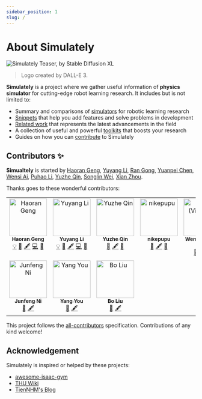```yaml
---
sidebar_position: 1
slug: /
---
```


# About Simulately

![Simulately Teaser, by Stable Diffusion XL](/img/teaser.png)

> Logo created by DALL-E 3.

**Simulately** is a project where we gather useful information of **physics simulator** for cutting-edge robot learning research. It includes but is not limited to:

- Summary and comparisons of [simulators](./category/general-simulators) for robotic learning research
- [Snippets](./category/snippets) that help you add features and solve problems in development
- [Related work](/related) that represents the latest advancements in the field
- A collection of useful and powerful [toolkits](./category/toolkits) that boosts your research
- Guides on how you can [contribute](./contribute) to Simulately

## Contributors ✨

**Simualtely** is started by [Haoran Geng](https://geng-haoran.github.io/), [Yuyang Li](https://yuyangli.com/), [Ran Gong](https://nikepupu.github.io/), [Yuanpei Chen](https://cypypccpy.github.io/), [Wensi Ai](https://wensi-ai.github.io), [Puhao Li](https://xiaoyao-li.github.io/), [Yuzhe Qin](https://yzqin.github.io/), [Songlin Wei](http://wei.songl.in/), [Xian Zhou](https://www.zhou-xian.com/).

Thanks goes to these wonderful contributors:

<!-- ALL-CONTRIBUTORS-LIST:START - Do not remove or modify this section -->
<!-- prettier-ignore-start -->
<!-- markdownlint-disable -->
<table>
  <tbody>
    <tr>
      <td align="center" valign="top" width="14.28%"><a href="https://geng-haoran.github.io/"><img src="https://avatars.githubusercontent.com/u/71596067?v=4?s=100" width="100px;" alt="Haoran Geng"/><br /><sub><b>Haoran Geng</b></sub></a><br /><a href="#example-geng-haoran" title="Examples">💡</a> <a href="https://github.com/geng-haoran/Simulately/commits?author=geng-haoran" title="Documentation">📖</a> <a href="#content-geng-haoran" title="Content">🖋</a> <a href="https://github.com/geng-haoran/Simulately/commits?author=geng-haoran" title="Code">💻</a> <a href="#blog-geng-haoran" title="Blogposts">📝</a></td>
      <td align="center" valign="top" width="14.28%"><a href="https://yuyangli.com/"><img src="https://avatars.githubusercontent.com/u/26186351?v=4?s=100" width="100px;" alt="Yuyang Li"/><br /><sub><b>Yuyang Li</b></sub></a><br /><a href="#example-YuyangLee" title="Examples">💡</a> <a href="https://github.com/geng-haoran/Simulately/commits?author=YuyangLee" title="Documentation">📖</a> <a href="#content-YuyangLee" title="Content">🖋</a> <a href="https://github.com/geng-haoran/Simulately/commits?author=YuyangLee" title="Code">💻</a> <a href="#blog-YuyangLee" title="Blogposts">📝</a></td>
      <td align="center" valign="top" width="14.28%"><a href="https://github.com/yzqin"><img src="https://avatars.githubusercontent.com/u/24649446?v=4?s=100" width="100px;" alt="Yuzhe Qin"/><br /><sub><b>Yuzhe Qin</b></sub></a><br /><a href="https://github.com/geng-haoran/Simulately/commits?author=yzqin" title="Documentation">📖</a> <a href="#content-yzqin" title="Content">🖋</a> <a href="#blog-yzqin" title="Blogposts">📝</a></td>
      <td align="center" valign="top" width="14.28%"><a href="https://github.com/nikepupu"><img src="https://avatars.githubusercontent.com/u/10679688?v=4?s=100" width="100px;" alt="nikepupu"/><br /><sub><b>nikepupu</b></sub></a><br /><a href="https://github.com/geng-haoran/Simulately/commits?author=nikepupu" title="Documentation">📖</a> <a href="#content-nikepupu" title="Content">🖋</a> <a href="#blog-nikepupu" title="Blogposts">📝</a></td>
      <td align="center" valign="top" width="14.28%"><a href="https://github.com/wensi-ai"><img src="https://avatars.githubusercontent.com/u/59036629?v=4?s=100" width="100px;" alt="Wensi (Vince) Ai"/><br /><sub><b>Wensi (Vince) Ai</b></sub></a><br /><a href="https://github.com/geng-haoran/Simulately/commits?author=wensi-ai" title="Documentation">📖</a> <a href="#content-wensi-ai" title="Content">🖋</a> <a href="#blog-wensi-ai" title="Blogposts">📝</a></td>
      <td align="center" valign="top" width="14.28%"><a href="https://cypypccpy.github.io/"><img src="https://avatars.githubusercontent.com/u/55881363?v=4?s=100" width="100px;" alt="cypypccpy"/><br /><sub><b>cypypccpy</b></sub></a><br /><a href="https://github.com/geng-haoran/Simulately/commits?author=cypypccpy" title="Documentation">📖</a> <a href="#content-cypypccpy" title="Content">🖋</a> <a href="#blog-cypypccpy" title="Blogposts">📝</a></td>
      <td align="center" valign="top" width="14.28%"><a href="https://xiaoyao-li.github.io/"><img src="https://avatars.githubusercontent.com/u/64306155?v=4?s=100" width="100px;" alt="Puhao Li"/><br /><sub><b>Puhao Li</b></sub></a><br /><a href="https://github.com/geng-haoran/Simulately/commits?author=Xiaoyao-Li" title="Documentation">📖</a> <a href="#content-Xiaoyao-Li" title="Content">🖋</a> <a href="#blog-Xiaoyao-Li" title="Blogposts">📝</a></td>
    </tr>
    <tr>
      <td align="center" valign="top" width="14.28%"><a href="https://github.com/DaLi-Jack"><img src="https://avatars.githubusercontent.com/u/70205757?v=4?s=100" width="100px;" alt="Junfeng Ni"/><br /><sub><b>Junfeng Ni</b></sub></a><br /><a href="https://github.com/geng-haoran/Simulately/commits?author=DaLi-Jack" title="Documentation">📖</a> <a href="#content-DaLi-Jack" title="Content">🖋</a></td>
      <td align="center" valign="top" width="14.28%"><a href="https://github.com/qq456cvb"><img src="https://avatars.githubusercontent.com/u/7703989?v=4?s=100" width="100px;" alt="Yang You"/><br /><sub><b>Yang You</b></sub></a><br /><a href="https://github.com/geng-haoran/Simulately/commits?author=qq456cvb" title="Documentation">📖</a> <a href="#content-qq456cvb" title="Content">🖋</a></td>
      <td align="center" valign="top" width="14.28%"><a href="https://github.com/Benjamin-eecs"><img src="https://avatars.githubusercontent.com/u/32269413?v=4?s=100" width="100px;" alt="Bo Liu"/><br /><sub><b>Bo Liu</b></sub></a><br /><a href="https://github.com/geng-haoran/Simulately/commits?author=Benjamin-eecs" title="Documentation">📖</a> <a href="#content-Benjamin-eecs" title="Content">🖋</a></td>
    </tr>
  </tbody>
</table>

<!-- markdownlint-restore -->
<!-- prettier-ignore-end -->

<!-- ALL-CONTRIBUTORS-LIST:END -->

This project follows the [all-contributors](https://github.com/all-contributors/all-contributors) specification. Contributions of any kind welcome!


## Acknowledgement
Simulately is inspired or helped by these projects:

- [awesome-isaac-gym](https://github.com/wangcongrobot/awesome-isaac-gym)
- [THU Wiki](https://thu.wiki/)
- [TienNHM's Blog](https://github.com/TienNHM/tiennhm.github.io)
